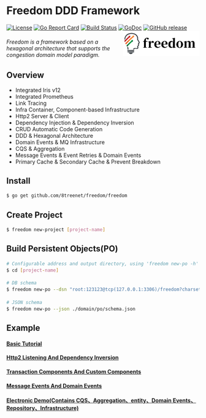 # Freedom DDD Framework
[![License](https://img.shields.io/badge/License-Apache%202.0-blue.svg)](https://github.com/8treenet/gotree/blob/master/LICENSE) [![Go Report Card](https://goreportcard.com/badge/github.com/8treenet/freedom)](https://goreportcard.com/report/github.com/8treenet/freedom) [![Build Status](https://travis-ci.org/8treenet/gotree.svg?branch=master)](https://travis-ci.org/8treenet/gotree) [![GoDoc](https://godoc.org/github.com/8treenet/freedom?status.svg)](https://godoc.org/github.com/8treenet/freedom)
[![GitHub release](https://img.shields.io/github/v/release/8treenet/freedom.svg)](https://github.com/8treenet/freedom/releases)
<img align="right" width="200px" src="https://raw.githubusercontent.com/8treenet/blog/master/img/freedom.png">
###### Freedom is a framework based on a hexagonal architecture that supports the congestion domain model paradigm.

## Overview
- Integrated Iris v12
- Integrated Prometheus
- Link Tracing
- Infra Container, Component-based Infrastructure
- Http2 Server & Client
- Dependency Injection & Dependency Inversion
- CRUD Automatic Code Generation
- DDD & Hexagonal Architecture
- Domain Events & MQ Infrastructure
- CQS & Aggregation
- Message Events & Event Retries & Domain Events
- Primary Cache & Secondary Cache & Prevent Breakdown

## Install
```sh
$ go get github.com/8treenet/freedom/freedom
```

## Create Project
```sh
$ freedom new-project [project-name]
```

## Build Persistent Objects(PO)
```sh
# Configurable address and output directory, using 'freedom new-po -h' to see more
$ cd [project-name]

# DB schema
$ freedom new-po --dsn "root:123123@tcp(127.0.0.1:3306)/freedom?charset=utf8"

# JSON schema
$ freedom new-po --json ./domain/po/schema.json
```

## Example

#### [Basic Tutorial](https://github.com/8treenet/freedom/blob/master/example/base)
#### [Http2 Listening And Dependency Inversion](https://github.com/8treenet/freedom/blob/master/example/http2)
#### [Transaction Components And Custom Components](https://github.com/8treenet/freedom/blob/master/example/infra-example)
#### [Message Events And Domain Events](https://github.com/8treenet/freedom/blob/master/example/event-example)
#### [Electronic Demo(Contains CQS、Aggregation、entity、Domain Events、Repository、Infrastructure)](https://github.com/8treenet/freedom/blob/master/example/fshop)

